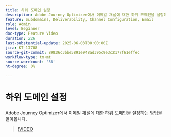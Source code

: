 ```yaml
---
title: 하위 도메인 설정
description: Adobe Journey Optimizer에서 이메일 채널에 대한 하위 도메인을 설정하는 방법을 알아봅니다.
feature: Subdomains, Deliverability, Channel Configuration, Email
role: Admin
level: Beginner
doc-type: Feature Video
duration: 226
last-substantial-update: 2025-06-03T00:00:00Z
jira: KT-17708
source-git-commit: 89836c3bbe5891e948ad395c9e3c2177f61effec
workflow-type: tm+mt
source-wordcount: '38'
ht-degree: 0%

---
```



# 하위 도메인 설정

Adobe Journey Optimizer에서 이메일 채널에 대한 하위 도메인을 설정하는 방법을 알아봅니다.

>[!VIDEO](https://video.tv.adobe.com/v/3458490/?learn=on&enablevpops)
